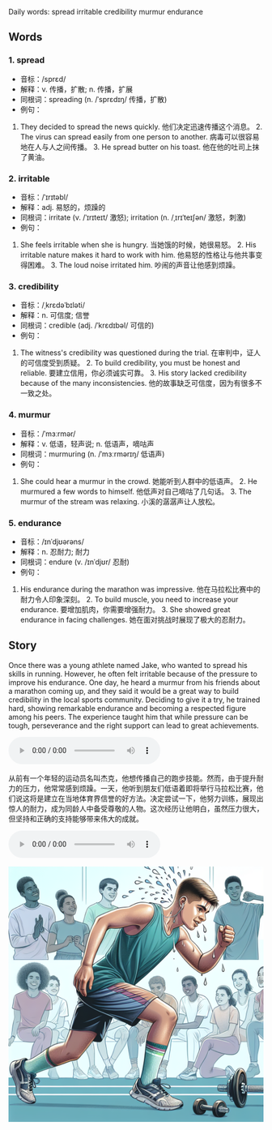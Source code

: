 Daily words: spread irritable credibility murmur endurance

## Words
### 1. spread
- 音标：/sprɛd/ <span style="cursor: pointer;" onclick="document.getElementById('audio-player-1').play()"><i class="fas fa-volume-up"></i></span>
<audio id="audio-player-1" src="audios/words/spread.mp3" style="display:none;"></audio>
- 解释：v. 传播，扩散; n. 传播，扩展
- 同根词：spreading (n. /ˈsprɛdɪŋ/ 传播，扩散)
- 例句：
1. They decided to spread the news quickly. 他们决定迅速传播这个消息。 2. The virus can spread easily from one person to another. 病毒可以很容易地在人与人之间传播。 3. He spread butter on his toast. 他在他的吐司上抹了黄油。

### 2. irritable
- 音标：/ˈɪrɪtəbl/ <span style="cursor: pointer;" onclick="document.getElementById('audio-player-2').play()"><i class="fas fa-volume-up"></i></span>
<audio id="audio-player-2" src="audios/words/irritable.mp3" style="display:none;"></audio>
- 解释：adj. 易怒的，烦躁的
- 同根词：irritate (v. /ˈɪrɪteɪt/ 激怒); irritation (n. /ˌɪrɪˈteɪʃən/ 激怒，刺激)
- 例句：
1. She feels irritable when she is hungry. 当她饿的时候，她很易怒。 2. His irritable nature makes it hard to work with him. 他易怒的性格让与他共事变得困难。 3. The loud noise irritated him. 吵闹的声音让他感到烦躁。

### 3. credibility
- 音标：/ˌkrɛdəˈbɪləti/ <span style="cursor: pointer;" onclick="document.getElementById('audio-player-3').play()"><i class="fas fa-volume-up"></i></span>
<audio id="audio-player-3" src="audios/words/credibility.mp3" style="display:none;"></audio>
- 解释：n. 可信度; 信誉
- 同根词：credible (adj. /ˈkrɛdɪbəl/ 可信的)
- 例句：
1. The witness's credibility was questioned during the trial. 在审判中，证人的可信度受到质疑。 2. To build credibility, you must be honest and reliable. 要建立信用，你必须诚实可靠。 3. His story lacked credibility because of the many inconsistencies. 他的故事缺乏可信度，因为有很多不一致之处。

### 4. murmur
- 音标：/ˈmɜːrmər/ <span style="cursor: pointer;" onclick="document.getElementById('audio-player-4').play()"><i class="fas fa-volume-up"></i></span>
<audio id="audio-player-4" src="audios/words/murmur.mp3" style="display:none;"></audio>
- 解释：v. 低语，轻声说; n. 低语声，嘀咕声
- 同根词：murmuring (n. /ˈmɜːrmərɪŋ/ 低语声)
- 例句：
1. She could hear a murmur in the crowd. 她能听到人群中的低语声。 2. He murmured a few words to himself. 他低声对自己嘀咕了几句话。 3. The murmur of the stream was relaxing. 小溪的潺潺声让人放松。

### 5. endurance
- 音标：/ɪnˈdjʊərəns/ <span style="cursor: pointer;" onclick="document.getElementById('audio-player-5').play()"><i class="fas fa-volume-up"></i></span>
<audio id="audio-player-5" src="audios/words/endurance.mp3" style="display:none;"></audio>
- 解释：n. 忍耐力; 耐力
- 同根词：endure (v. /ɪnˈdjʊr/ 忍耐)
- 例句：
1. His endurance during the marathon was impressive. 他在马拉松比赛中的耐力令人印象深刻。 2. To build muscle, you need to increase your endurance. 要增加肌肉，你需要增强耐力。 3. She showed great endurance in facing challenges. 她在面对挑战时展现了极大的忍耐力。

## Story
Once there was a young athlete named Jake, who wanted to spread his skills in running. However, he often felt irritable because of the pressure to improve his endurance. One day, he heard a murmur from his friends about a marathon coming up, and they said it would be a great way to build credibility in the local sports community. Deciding to give it a try, he trained hard, showing remarkable endurance and becoming a respected figure among his peers. The experience taught him that while pressure can be tough, perseverance and the right support can lead to great achievements.

<audio controls>
  <source src="https://files.dwong.top/story/2024-09-30-english.mp3" type="audio/mpeg">
  你的浏览器不支持音频元素。
</audio>
  

从前有一个年轻的运动员名叫杰克，他想传播自己的跑步技能。然而，由于提升耐力的压力，他常常感到烦躁。一天，他听到朋友们低语着即将举行马拉松比赛，他们说这将是建立在当地体育界信誉的好方法。决定尝试一下，他努力训练，展现出惊人的耐力，成为同龄人中备受尊敬的人物。这次经历让他明白，虽然压力很大，但坚持和正确的支持能够带来伟大的成就。

<audio controls>
  <source src="https://files.dwong.top/story/2024-09-30-chinese.mp3" type="audio/mpeg">
  你的浏览器不支持音频元素。
</audio>
  

![story](./images/2024-09-30.png)

